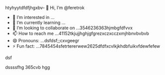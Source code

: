 htyhyytdfdfjhgxbv- 👋 Hi, I’m @feretrok
- 👀 I’m interested in ...
- 🌱 I’m currently learning ...
- 💞️ I’m looking to collaborate on ...3546236363hjmbgfdfvvx
- 📫 How to reach me ...41152tkjujjhghjgfgrezxczxcczxmjhbnvbvbvb
- 😄 Pronouns: ...dsfdsf;;cxvgeegr
- ⚡ Fun fact: ...7845454sfetrtererwew2625dfdfxcvlkjkhdbfuikvfdewfefew
<!---2fdguydsfsdfsdfvdfdsdsfile) appears on your GitHub profile.
You can click the Preview link to take a look at your changes.53zxsd666996rtytyrfdgdfgd
--->dsf
dssssfhg
365cvb
hgg
